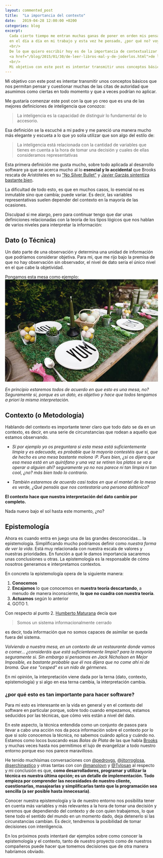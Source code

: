 ```yaml
---
layout: commented_post
title:  "La importancia del contexto"
date:   2019-04-28 12:00:00 +0200
categories: blog
excerpt:
  Cada cierto tiempo me entran muchas ganas de poner en orden mis pensamientos, recapitular sobre las situaciones que me encuentro
  en el día a día en mi trabajo y esta vez he pensado, ¿por qué no? voy a intentar plasmarlo en un post.
  <br/>
  De lo que quiero escribir hoy es de la importancia de contextualizar lo que aprendemos. Ya lo fui adelantando con posts como
  <a href="/blog/2015/01/30/de-leer-libros-mal-y-de-joderlos.html">de leer libros mal y de joderlos</a> o <a href="blog/2017/03/25/malos-habitos-equipo-desarrollo-software.html">malos hábitos en un equipo de desarrollo software</a>. Pero creo que por fin he encontrado una forma de expresarme mejor.
  <br/>
  Mi objetivo con este post es intentar transmitir unos conceptos básicos que nos permitan pensar y cuestionar muchas de las citas de autoridad que asumimos como ciertas en todo momento y que a veces podrían no aplicar.
---
```

Mi objetivo con este post es intentar transmitir unos conceptos básicos que nos permitan pensar y cuestionar muchas de las citas de autoridad que asumimos como ciertas en todo momento y que a veces podrían no aplicar.

Me gustaría comenzar este post con la que yo creo que es una de las mejores definiciones de inteligencia que conozco:

> La inteligencia es la capacidad de distinguir lo fundamental de lo accesorio.

Esa definición se la escuché a mi padre y me pareció una manera mucho más elegante y escueta a lo que yo solía utilizar que son algo del estilo de:

> La inteligencia está relacionada con la cantidad de variables que tienes en cuenta a la hora de tomar una decisión y cuales de ellas consideramos representativas

Esta primera definición me gusta mucho, sobre todo aplicada al desarrollo software ya que se acerca mucho al lo **esencial y lo accidental** que Brooks rescata de Aristóteles en su ["No Silver Bullet"](http://www.cs.nott.ac.uk/~pszcah/G51ISS/Documents/NoSilverBullet.html) y [Javier Garzás sintentiza bastante bien](https://www.javiergarzas.com/2009/05/del-conocimiento-esencial-y-del.html).

La dificultad de todo esto, es que en muchos casos, lo esencial no es inmutable sino que cambia; puede variar. Es decir, las variables representativas suelen depender del contexto en la mayoría de las ocasiones.

Disculpad si me alargo, pero para continuar tengo que dar unas definiciones relacionadas con la teoría de los tipos lógicos que nos hablan de varios niveles para interpretar la información:

## Dato (o Técnica)

Un dato parte de una observación y determina una unidad de información que podríamos considerar objetiva. Para mi, que me rijo bajo la premisa de que no hay observación sin observador, el nivel de dato sería el único nivel en el que cabe la objetividad.

Pongamos esta mesa como ejemplo:
![](/assets/posts/2019-04-28/mesa-verde.jpg)

_En principio estaremos todos de acuerdo en que esto es una mesa, no? Seguramente si, porque es un dato, es objetivo y hace que todos tengamos a priori la misma interpretación._

## Contexto (o Metodología)

Hablando del contexto es importante tener claro que todo dato se da en un contexto, es decir, en una serie de circunstancias que rodean a aquello que estamos observando.

* _Si por ejemplo yo os preguntara si esta mesa está suficientemente limpia y es adecuada, es probable que la mayoría contestéis que si, que de hecho es una mesa bastante molona :P._
_Pues bien, ¿si os dijera que esa mesa está en un quirófano y una vez se retiren los platos se va a operar a alguien ahí? seguramente ya no nos parece ni tan limpia ni tan cool, ¿no? más bien todo lo contrario._

* _También estaremos de acuerdo casi todos en que el mantel de la mesa es verde, ¿Qué pensáis que nos contestaría una persona daltónica?_

**El contexto hace que nuestra interpretación del dato cambie por completo.**

Nada nuevo bajo el sol hasta este momento, ¿no?

## Epistemología

Ahora es cuando entra en juego una de las grandes desconocidas... la epistemología. Simplificando mucho podríamos definir como *nuestra forma de ver la vida*.
Está muy relacionada con nuestra escala de valores y nuestras prioridades. En función a qué le damos importancia sacaremos unas conclusiones u otras.
La epistemología es la responsable de cómo nosotros generamos e interpretamos contextos.

En concreto la epistemología opera de la siguiente manera:

1. **Conocemos**
2. **Encajamos** lo que conocemos en **nuestra teoría descartando**, a menudo de manera inconsciente, **lo que no cuadra con nuestra teoría**.
3. **Actuamos** según lo anterior
4. GOTO 1.

Con respecto al punto 2. [Humberto Maturana](https://es.wikipedia.org/wiki/Humberto_Maturana) decía que

> Somos un sistema informacionalmente cerrado

es decir, toda información que no somos capaces de asimilar se queda fuera del sistema.

_Volviendo a nuestra mesa, en un contexto de un restaurante donde vamos a comer... ¿consideráis que está suficientemente limpia? para la mayoría seguramente si. Sin embargo si pensamos en Jack Nicholson en Mejor Imposible, es bastante probable que él nos dijera que no come ahí ni de broma. Que ese "cesped" es un nido de gérmenes._

En mi opinión, la interpretación viene dada por la terna (dato, contexto, epistemología) y si algo en esa terna cambia, la interpretación cambia.



### **¿por qué esto es tan importante para hacer software?**

Para mi esto es interesante en la vida en general y en el contexto del software en particular porque, sobre todo cuando empezamos, estamos seducidos por las técnicas, que cómo veis están a nivel del dato.

En este aspecto, la técnica entendida como un conjunto de pasos para llevar a cabo una acción nos da poca información sobre el contexto por lo que si solo conocemos la técnica, no sabemos cuándo aplica y cuándo no. Estamos como locos buscando esas _Balas de Plata_ de las que habla [Brooks](https://en.wikipedia.org/wiki/Fred_Brooks) y muchas veces hasta nos permitimos el lujo de evangelizar a todo nuestro entorno porque eso nos parece maravilloso.

He tenido muchísimas conversaciones con  [@pedrovgs](https://twitter.com/pedrovgs), [@jjtorroglosa](https://twitter.com/jjtorroglosa), [@serchinastico](https://twitter.com/serchinastico) y otras tantas con con [@manolovn](https://twitter.com/manolovn) y [@Tylosan](https://twitter.com/Tylosan) al respecto y mi conclusión es que, **como desarrolladores, programar y utilizar la técnica es nuestra última opción; es un detalle de implementación. Todo empieza por comprender las necesidades de nuestro cliente, cuestionarlas, masajearlas y simplificarlas tanto que la programación sea sencilla (a ser posible hasta innecesaria)**.

Conocer nuestra epistemología y la de nuestro entorno nos posibilita tener en cuenta más variables y más relevantes a la hora de tomar una decisión y veremos que dependiendo del contexto y de con quien trabajemos, lo que tiene todo el sentido del mundo en un momento dado, deja detenerlo si las circunstancias cambian. Es decir, tendremos la posibilidad de tomar decisiones con intenligencia.

En los próximos posts intentaré dar ejemplos sobre como conocer la epistemología y el contexto, tanto de nuestro proyecto como de nuestros compañeros puede hacer que tomemos decisiones que de otra manera habríamos obviado.
